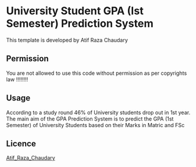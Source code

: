 # University Student GPA (Ist Semester) Prediction System

This template is developed by Atif Raza Chaudary

## Permission

You are not allowed to use this code without permission as per copyrights law !!!!!!!!

## Usage

According to a study round 46% of University students drop out in 1st year. The main aim of the GPA Prediction System is to predict the GPA (1st Semester) of University Students based on their Marks in Matric and FSc
## Licence

[Atif_Raza_Chaudary](https://www.linkedin.com/in/atif-raza-chaudary-7028a8154/)
